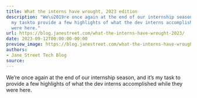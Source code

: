 ```yaml
---
title: What the interns have wrought, 2023 edition
description: "We\u2019re once again at the end of our internship season, and it\u2019s
  my taskto provide a few highlights of what the dev interns accomplished whilethey
  were here."
url: https://blog.janestreet.com/what-the-interns-have-wrought-2023/
date: 2023-09-12T00:00:00-00:00
preview_image: https://blog.janestreet.com/what-the-interns-have-wrought-2023/./interns.png
authors:
- Jane Street Tech Blog
source:
---
```

    
<p>We&rsquo;re once again at the end of our internship season, and it&rsquo;s my task
to provide a few highlights of what the dev interns accomplished while
they were here.</p>


